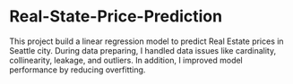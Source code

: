 # Real-State-Price-Prediction
This project build a linear regression model to predict Real Estate prices in Seattle city. During data preparing, I handled data issues like cardinality, collinearity, leakage, and outliers. In addition, I improved model performance by reducing overfitting.
